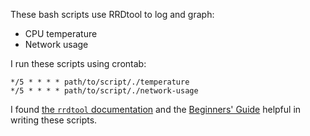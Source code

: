 These bash scripts use RRDtool to log and graph:

* CPU temperature
* Network usage

I run these scripts using crontab:

    */5 * * * * path/to/script/./temperature
    */5 * * * * path/to/script/./network-usage

I found [the `rrdtool` documentation](https://oss.oetiker.ch/rrdtool/doc/index.en.html) and the [Beginners' Guide](https://linux.die.net/man/1/rrd-beginners) helpful in writing these scripts.
